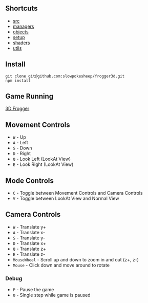 
## Shortcuts

* [src](src)
* [managers](src/managers)
* [objects](src/objects)
* [setup](src/setup)
* [shaders](src/shaders)
* [utils](src/utils)

## Install

```
git clone git@github.com:slowpokesheep/frogger3d.git
npm install
```

## Game Running

[3D Frogger](https://notendur.hi.is/~hgg29/grafik/verkefni03/)

## Movement Controls

* `W` - Up
* `A` - Left
* `S` - Down
* `D` - Right
* `Q` - Look Left (LookAt View)
* `E` - Look Right (LookAt View)

## Mode Controls
* `C` - Toggle between Movement Controls and Camera Controls
* `V` - Toggle between LookAt View and Normal View

## Camera Controls

* `W` - Translate y+ 
* `A` - Translate x- 
* `S` - Translate y- 
* `D` - Translate x+ 
* `Q` - Translate z+
* `E` - Translate z-
* `MouseWheel` - Scroll up and down to zoom in and out (z+, z-)
* `Mouse` - Click down and move around to rotate

### Debug

* `P` - Pause the game
* `O` - Single step while game is paused

